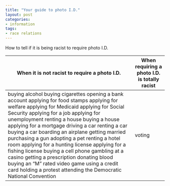 ```yaml
---
title: "Your guide to photo I.D."
layout: post
categories:
- information
tags:
- race relations
---
```


How to tell if it is being racist to require photo I.D.

<table>
<colgroup>
<col>
<col>
</colgroup>
<thead>
<tr>
	<th> When it is not racist to require a photo I.D. </th>
	<th> When requiring a photo I.D. is totally racist </th>
</tr>
</thead>
<tbody>
<tr>
	<td> buying alcohol buying cigarettes opening a bank account applying for food stamps applying for welfare applying for Medicaid applying for Social Security applying for a job applying for unemployment renting a house buying a house applying for a mortgage driving a car renting a car buying a car boarding an airplane getting married purchasing a gun adopting a pet renting a hotel room applying for a hunting license applying for a fishing license buying a cell phone gambling at a casino getting a prescription donating blood buying an “M” rated video game using a credit card holding a protest attending the Democratic National Convention </td>
	<td> voting </td>
</tr>
</tbody>
</table>
